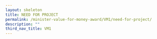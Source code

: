 ```yaml
---
layout: skeleton
title: NEED FOR PROJECT
permalink: /minister-value-for-money-award/VM1/need-for-project/
description: ""
third_nav_title: VM1
---
```

